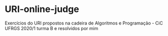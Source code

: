 # URI-online-judge
Exercícios do URI propostos na cadeira de Algoritmos e Programação - CiC UFRGS 2020/1 turma B e resolvidos por mim 
